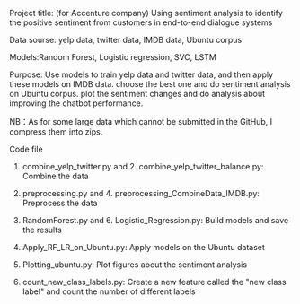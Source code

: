 Project title: (for Accenture company)
Using sentiment analysis to identify the positive sentiment from customers in end-to-end dialogue systems

Data sourse: yelp data, twitter data, IMDB data, Ubuntu corpus

Models:Random Forest, Logistic regression, SVC, LSTM

Purpose: Use models to train yelp data and twitter data, and then apply these models on IMDB data. 
choose the best one and do sentiment analysis on Ubuntu corpus. plot the sentiment changes and do analysis about
improving the chatbot performance. 

NB：As for some large data which cannot be submitted in the GitHub, I compress them into zips.

Code file
1. combine_yelp_twitter.py and 2. combine_yelp_twitter_balance.py:     Combine the data

3. preprocessing.py and 4. preprocessing_CombineData_IMDB.py:     Preprocess the data

5. RandomForest.py and 6. Logistic_Regression.py:     Build models and save the results

7. Apply_RF_LR_on_Ubuntu.py:     Apply models on the Ubuntu dataset

8. Plotting_ubuntu.py:     Plot figures about the sentiment analysis

9. count_new_class_labels.py:     Create a new feature called the "new class label" and count the number of different labels







